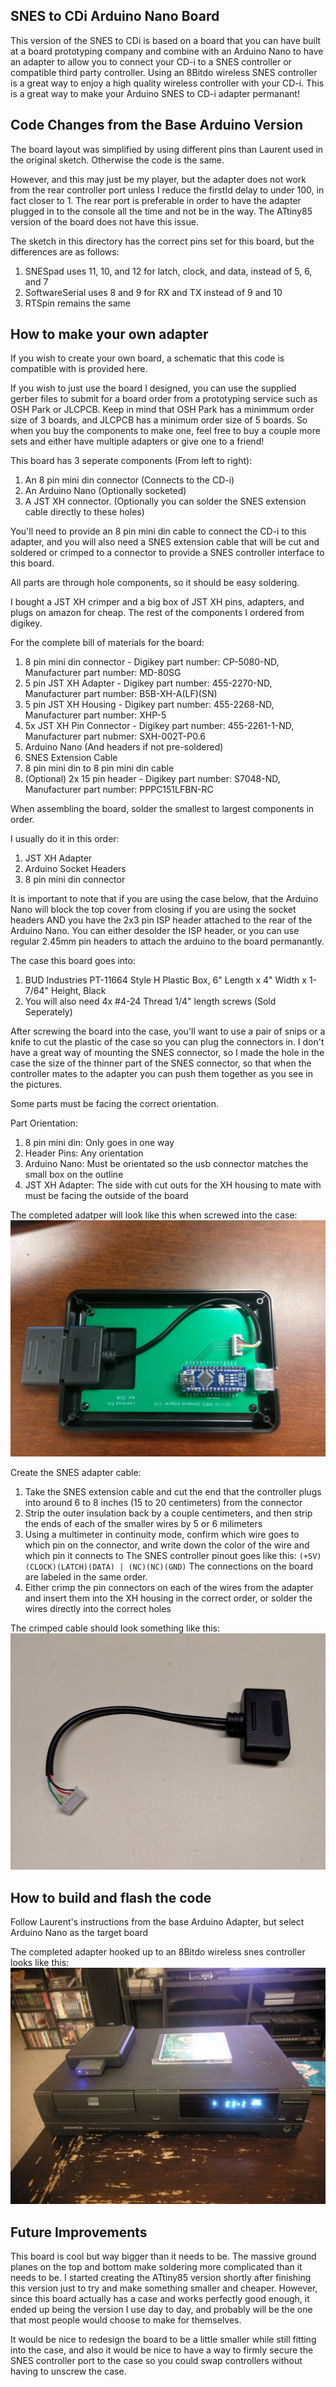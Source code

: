 SNES to CDi Arduino Nano Board
------------------------------

This version of the SNES to CDi is based on a board that you can have built at a board prototyping company and combine with an Arduino Nano to have an adapter to allow you to connect your CD-i to a SNES controller or compatible third party controller.  Using an 8Bitdo wireless SNES controller is a great way to enjoy a high quality wireless controller with your CD-i.  This is a great way to make your Arduino SNES to CD-i adapter permanant!

Code Changes from the Base Arduino Version
------------------------------------------

The board layout was simplified by using different pins than Laurent used in the original sketch.  Otherwise the code is the same.

However, and this may just be my player, but the adapter does not work from the rear controller port unless I reduce the firstId delay to under 100, in fact closer to 1.  The rear port is preferable in order to have the adapter plugged in to the console all the time and not be in the way.  The ATtiny85 version of the board does not have this issue.

The sketch in this directory has the correct pins set for this board, but the differences are as follows:
1. SNESpad uses 11, 10, and 12 for latch, clock, and data, instead of 5, 6, and 7
2. SoftwareSerial uses 8 and 9 for RX and TX instead of 9 and 10
3. RTSpin remains the same

How to make your own adapter
----------------------------

If you wish to create your own board, a schematic that this code is compatible with is provided here.

If you wish to just use the board I designed, you can use the supplied gerber files to submit for a board order from a prototyping service such as OSH Park or JLCPCB.  Keep in mind that OSH Park has a minimmum order size of 3 boards, and JLCPCB has a minimum order size of 5 boards.  So when you buy the components to make one, feel free to buy a couple more sets and either have multiple adapters or give one to a friend!

This board has 3 seperate components (From left to right):

1. An 8 pin mini din connector (Connects to the CD-i)
2. An Arduino Nano (Optionally socketed)
3. A JST XH connector.  (Optionally you can solder the SNES extension cable directly to these holes)

You'll need to provide an 8 pin mini din cable to connect the CD-i to this adapter, and you will also need a SNES extension cable that will be cut and soldered or crimped to a connector to provide a SNES controller interface to this board.

All parts are through hole components, so it should be easy soldering.

I bought a JST XH crimper and a big box of JST XH pins, adapters, and plugs on amazon for cheap.  The rest of the components I ordered from digikey.

For the complete bill of materials for the board:
1. 8 pin mini din connector - Digikey part number: CP-5080-ND, Manufacturer part number: MD-80SG
2. 5 pin JST XH Adapter - Digikey part number: 455-2270-ND, Manufacturer part number: B5B-XH-A(LF)(SN)
3. 5 pin JST XH Housing - Digikey part number: 455-2268-ND, Manufacturer part number: XHP-5
4. 5x JST XH Pin Connector - Digikey part number: 455-2261-1-ND, Manufacturer part nubmer: SXH-002T-P0.6
5. Arduino Nano (And headers if not pre-soldered)
6. SNES Extension Cable
7. 8 pin mini din to 8 pin mini din cable
8. (Optional) 2x 15 pin header - Digikey part number: S7048-ND, Manufacturer part number: PPPC151LFBN-RC

When assembling the board, solder the smallest to largest components in order.

I usually do it in this order:
1. JST XH Adapter
2. Arduino Socket Headers
3. 8 pin mini din connector

It is important to note that if you are using the case below, that the Arduino Nano will block the top cover from closing if you are using the socket headers AND you have the 2x3 pin ISP header attached to the rear of the Arduino Nano.  You can either desolder the ISP header, or you can use regular 2.45mm pin headers to attach the arduino to the board permanantly.

The case this board goes into:
1. BUD Industries PT-11664 Style H Plastic Box, 6" Length x 4" Width x 1-7/64" Height, Black
2. You will also need 4x #4-24 Thread 1/4" length screws (Sold Seperately)

After screwing the board into the case, you'll want to use a pair of snips or a knife to cut the plastic of the case so you can plug the connectors in.
I don't have a great way of mounting the SNES connector, so I made the hole in the case the size of the thinner part of the SNES connector, so that when the controller mates to the adapter you can push them together as you see in the pictures.

Some parts must be facing the correct orientation.

Part Orientation:
1. 8 pin mini din: Only goes in one way
3. Header Pins: Any orientation
4. Arduino Nano: Must be orientated so the usb connector matches the small box on the outline
5. JST XH Adapter: The side with cut outs for the XH housing to mate with must be facing the outside of the board

The completed adatper will look like this when screwed into the case:
![The Assembled SNES to CD-i Adapter](https://github.com/larryerb/SNEStoCDi/blob/master/Arduino%20Nano%20Adapter%20Board/images/Completed_Adapter.jpg)

Create the SNES adapter cable:
1. Take the SNES extension cable and cut the end that the controller plugs into around 6 to 8 inches (15 to 20 centimeters) from the connector
2. Strip the outer insulation back by a couple centimeters, and then strip the ends of each of the smaller wires by 5 or 6 milimeters
3. Using a multimeter in continuity mode, confirm which wire goes to which pin on the connector, and write down the color of the wire and which pin it connects to
   The SNES controller pinout goes like this:
    `(+5V)(CLOCK)(LATCH)(DATA) | (NC)(NC)(GND)`
   The connections on the board are labeled in the same order.
4. Either crimp the pin connectors on each of the wires from the adapter and insert them into the XH housing in the correct order, or solder the wires directly into the correct holes

The crimped cable should look something like this:
![Crimped Cable](https://github.com/larryerb/SNEStoCDi/blob/master/Arduino%20Nano%20Adapter%20Board/images/Crimped_Connector.jpg)

How to build and flash the code
-------------------------------

Follow Laurent's instructions from the base Arduino Adapter, but select Arduino Nano as the target board

The completed adapter hooked up to an 8Bitdo wireless snes controller looks like this:
![The completed SNES to CD-i Adapter](https://github.com/larryerb/SNEStoCDi/blob/master/Arduino%20Nano%20Adapter%20Board/images/Adapter_In_Action.jpg)

Future Improvements
-------------------

This board is cool but way bigger than it needs to be.  The massive ground planes on the top and bottom make soldering more complicated than it needs to be.  I started creating the ATtiny85 version shortly after finishing this version just to try and make something smaller and cheaper.  However, since this board actually has a case and works perfectly good enough, it ended up being the version I use day to day, and probably will be the one that most people would choose to make for themselves.

It would be nice to redesign the board to be a little smaller while still fitting into the case, and also it would be nice to have a way to firmly secure the SNES controller port to the case so you could swap controllers without having to unscrew the case.
